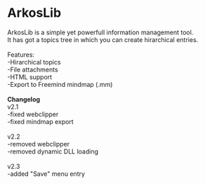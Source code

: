 # ArkosLib

ArkosLib is a simple yet powerfull information management tool.<br>
It has got a topics tree in which you can create hirarchical entries.<br>
<br>
Features:<br>
-Hirarchical topics<br>
-File attachments<br>
-HTML support<br>
-Export to Freemind mindmap (.mm)
<br><br>
<b>Changelog</b><br>
v2.1<br>
-fixed webclipper<br>
-fixed mindmap export<br><br>
v2.2<br>
-removed webclipper<br>
-removed dynamic DLL loading<br>
<br>
v2.3<br>
-added "Save" menu entry
